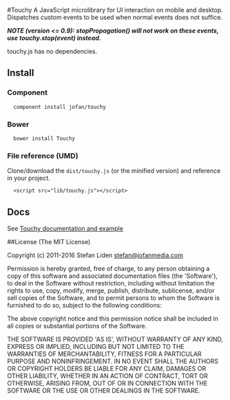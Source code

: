 #Touchy
A JavaScript microlibrary for UI interaction on mobile and desktop.
Dispatches custom events to be used when normal events does not suffice.

___NOTE (version <= 0.9): stopPropagation() will not work on these events, use touchy.stop(event) instead.___

touchy.js has no dependencies.

## Install

### Component
```
  component install jofan/touchy
```

### Bower
```
  bower install Touchy
```

### File reference (UMD)
Clone/download the `dist/touchy.js` (or the minified version) and reference in your project.
```
  <script src="lib/touchy.js"></script>
```

## Docs
See [Touchy documentation and example](http://jofan.github.com/Touchy/)

##License
(The MIT License)

Copyright (c) 2011-2016 Stefan Liden <stefan@jofanmedia.com>

Permission is hereby granted, free of charge, to any person obtaining a copy of this software and associated documentation files (the 'Software'), to deal in the Software without restriction, including without limitation the rights to use, copy, modify, merge, publish, distribute, sublicense, and/or sell copies of the Software, and to permit persons to whom the Software is furnished to do so, subject to the following conditions:

The above copyright notice and this permission notice shall be included in all copies or substantial portions of the Software.

THE SOFTWARE IS PROVIDED 'AS IS', WITHOUT WARRANTY OF ANY KIND, EXPRESS OR IMPLIED, INCLUDING BUT NOT LIMITED TO THE WARRANTIES OF MERCHANTABILITY, FITNESS FOR A PARTICULAR PURPOSE AND NONINFRINGEMENT. IN NO EVENT SHALL THE AUTHORS OR COPYRIGHT HOLDERS BE LIABLE FOR ANY CLAIM, DAMAGES OR OTHER LIABILITY, WHETHER IN AN ACTION OF CONTRACT, TORT OR OTHERWISE, ARISING FROM, OUT OF OR IN CONNECTION WITH THE SOFTWARE OR THE USE OR OTHER DEALINGS IN THE SOFTWARE.
